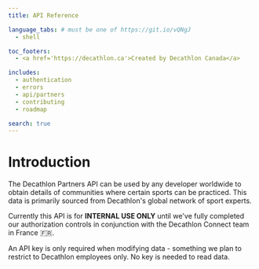```yaml
---
title: API Reference

language_tabs: # must be one of https://git.io/vQNgJ
  - shell

toc_footers:
  - <a href='https://decathlon.ca'>Created by Decathlon Canada</a>

includes:
  - authentication
  - errors
  - api/partners
  - contributing
  - roadmap

search: true
---
```


# Introduction

The Decathlon Partners API can be used by any developer worldwide to obtain details of communities where 
certain sports can be practiced. This data is primarily sourced from Decathlon's global network of sport experts.

Currently this API is for **INTERNAL USE ONLY** until we've fully completed our authorization controls in conjunction
with the Decathlon Connect team in France 🇫🇷.

An API key is only required when modifying data - something we plan to restrict to Decathlon employees only. No key is
needed to read data.
